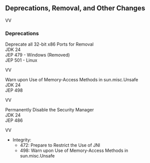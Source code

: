 ## Deprecations, Removal, and Other Changes

VV

### Deprecations

Deprecate all 32-bit x86 Ports for Removal <br/>
JDK 24<br/>
JEP 479 - Windows (Removed) <br/>
JEP 501 - Linux<br/>

VV

Warn upon Use of Memory-Access Methods in sun.misc.Unsafe <br/>
JDK 24<br/>
JEP 498<br/>


VV

Permanently Disable the Security Manager <br/>
JDK 24<br/>
JEP 486<br/>


VV

* Integrity:
    * 472: Prepare to Restrict the Use of JNI
    * 498: Warn upon Use of Memory-Access Methods in sun.misc.Unsafe

